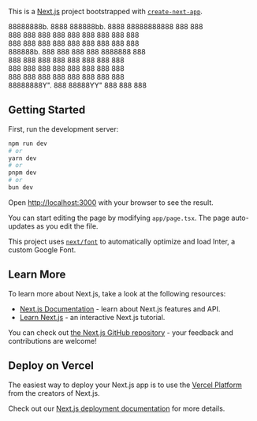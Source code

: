 This is a [Next.js](https://nextjs.org/) project bootstrapped with [`create-next-app`](https://github.com/vercel/next.js/tree/canary/packages/create-next-app).

88888888b.   8888  888888bb.     8888  88888888888  888     888                                                                  
 888    888   888   888    888    888   888          888   888                                                                  
 888    888   888   888     888   888   888           888 888                                                                                       
 888888b.     888   888     888   888   8888888         888                                           
 888   888    888   888     888   888   888             888                                                                                                                         
 888    888   888   888     888   888   888             888             							
 888    888   888   888    888    888   888             888                                                           
88888888Y".   888   88888YY"      888   888   	        888        

## Getting Started

First, run the development server:

```bash
npm run dev
# or
yarn dev
# or
pnpm dev
# or
bun dev
```

Open [http://localhost:3000](http://localhost:3000) with your browser to see the result.

You can start editing the page by modifying `app/page.tsx`. The page auto-updates as you edit the file.

This project uses [`next/font`](https://nextjs.org/docs/basic-features/font-optimization) to automatically optimize and load Inter, a custom Google Font.

## Learn More

To learn more about Next.js, take a look at the following resources:

- [Next.js Documentation](https://nextjs.org/docs) - learn about Next.js features and API.
- [Learn Next.js](https://nextjs.org/learn) - an interactive Next.js tutorial.

You can check out [the Next.js GitHub repository](https://github.com/vercel/next.js/) - your feedback and contributions are welcome!

## Deploy on Vercel

The easiest way to deploy your Next.js app is to use the [Vercel Platform](https://vercel.com/new?utm_medium=default-template&filter=next.js&utm_source=create-next-app&utm_campaign=create-next-app-readme) from the creators of Next.js.

Check out our [Next.js deployment documentation](https://nextjs.org/docs/deployment) for more details.
